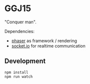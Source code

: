 GGJ15
===

"Conquer man".

Dependencies:

- [phaser](https://github.com/photonstorm/phaser) as framework / rendering
- [socket.io](https://github.com/tavendo/AutobahnJS/) for realtime communication

Development
---

```
npm install
npm run watch
```
